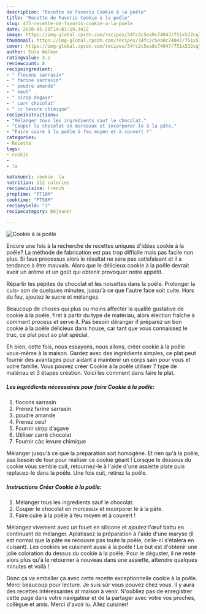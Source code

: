 ```yaml
---
description: "Recette de Favoris Cookie à la poêle"
title: "Recette de Favoris Cookie à la poêle"
slug: 475-recette-de-favoris-cookie-a-la-poele
date: 2020-05-20T14:01:19.341Z
image: https://img-global.cpcdn.com/recipes/34fc2c5ea8c74047/751x532cq70/cookie-a-la-poele-photo-principale-de-la-recette.jpg
thumbnail: https://img-global.cpcdn.com/recipes/34fc2c5ea8c74047/751x532cq70/cookie-a-la-poele-photo-principale-de-la-recette.jpg
cover: https://img-global.cpcdn.com/recipes/34fc2c5ea8c74047/751x532cq70/cookie-a-la-poele-photo-principale-de-la-recette.jpg
author: Eula Walker
ratingvalue: 3.2
reviewcount: 8
recipeingredient:
- " flocons sarrasin"
- " farine sarrasin"
- " poudre amande"
- " oeuf"
- " sirop dagave"
- " carr chocolat"
- " cc levure chimique"
recipeinstructions:
- "Mélanger tous les ingrédients sauf le chocolat."
- "Couper le chocolat en morceaux et incorporer le à la pâte."
- "Faire cuire à la poêle à feu moyen et à couvert !"
categories:
- Recette
tags:
- cookie
- 
- la

katakunci: cookie  la 
nutrition: 112 calories
recipecuisine: French
preptime: "PT10M"
cooktime: "PT58M"
recipeyield: "3"
recipecategory: Déjeuner

---
```



![Cookie à la poêle](https://img-global.cpcdn.com/recipes/34fc2c5ea8c74047/751x532cq70/cookie-a-la-poele-photo-principale-de-la-recette.jpg)

Encore une fois à la recherche de recettes uniques d'idées cookie à la poêle? La méthode de fabrication est pas trop difficile mais pas facile non plus. Si faux processus alors le résultat ne sera pas satisfaisant et il a tendance à être mauvais. Alors que le délicieux cookie à la poêle devrait avoir un arôme et un goût qui obtenir provoquer notre appétit.

Répartir les pépites de chocolat et les noisettes dans la poêle. Prolonger la cuis- son de quelques minutes, jusqu&#39;à ce que l&#39;autre face soit cuite. Hors du feu, ajoutez le sucre et mélangez.

Beaucoup de choses qui plus ou moins affecter la qualité gustative de cookie à la poêle, first à partir du type de matériau, alors élection fraîche à comment process et serve it. Pas besoin déranger if préparez un bon cookie à la poêle délicieux dans house, car tant que vous connaissez le truc, ce plat peut so plat spécial.


Eh bien, cette fois, nous essayons, nous allons, créer cookie à la poêle vous-même à la maison. Gardez avec des ingrédients simples, ce plat peut fournir des avantages pour aidant à maintenir un corps sain pour vous et votre famille. Vous pouvez créer Cookie à la poêle utiliser 7 type de matériau et 3 étapes création. Voici les comment dans faire le plat.

<!--inarticleads1-->

##### Les ingrédients nécessaires pour faire Cookie à la poêle:

1.   flocons sarrasin
1. Prenez  farine sarrasin
1.   poudre amande
1. Prenez  oeuf
1. Fournir  sirop d’agave
1. Utiliser  carré chocolat
1. Fournir  càc levure chimique


Mélanger jusqu&#39;à ce que la préparation soit homogène. Et rien qu&#39;à la poêle, pas besoin de four pour réaliser ce cookie géant ! Lorsque le dessous du cookie vous semble cuit, retournez-le à l&#39;aide d&#39;une assiette plate puis replacez-le dans la poêle. Une fois cuit, retirez la poêle. 

<!--inarticleads2-->

##### Instructions Créer Cookie à la poêle:

1. Mélanger tous les ingrédients sauf le chocolat.
1. Couper le chocolat en morceaux et incorporer le à la pâte.
1. Faire cuire à la poêle à feu moyen et à couvert !


Mélangez vivement avec un fouet en silicone et ajoutez l&#39;œuf battu en continuant de mélanger. Aplatissez la préparation à l&#39;aide d&#39;une maryse (il est normal que la pâte ne recouvre pas toute la poêle, celle-ci s&#39;étalera en cuisant). Les cookies se cuisinent aussi à la poêle ! Le but est d&#39;obtenir une jolie coloration du dessus du cookie à la poêle. Pour le déguster, il ne reste alors plus qu&#39;à le retourner à nouveau dans une assiette, attendre quelques minutes et voilà ! 


Donc ça va emballer ça avec cette recette exceptionnelle cookie à la poêle. Merci beaucoup pour lecture. Je suis sûr vous pouvez chez vous. Il y aura des recettes  intéressantes at maison à venir. N'oubliez pas de enregistrer cette page dans votre navigateur et de la partager avec votre vos proches, collègue et amis. Merci d'avoir lu. Allez cuisiner!
